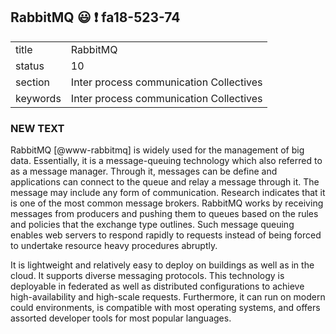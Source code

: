 ## RabbitMQ   :smiley: :exclamation: fa18-523-74


|          |                                         |
| -------- | --------------------------------------- |
| title    | RabbitMQ                                | 
| status   | 10                                      |
| section  | Inter process communication Collectives |
| keywords | Inter process communication Collectives |

### NEW TEXT


RabbitMQ [@www-rabbitmq] is widely used for the management of big data. Essentially,
it is a message-queuing technology which also referred to as a message
manager. Through it, messages can be define and applications can
connect to the queue and relay a message through it. The message may
include any form of communication. Research indicates that it is one
of the most common message brokers. RabbitMQ works by receiving
messages from producers and pushing them to queues based on the rules
and policies that the exchange type outlines. Such message queuing
enables web servers to respond rapidly to requests instead of being
forced to undertake resource heavy procedures abruptly.


It is lightweight and
relatively easy to deploy on buildings as well as in the cloud. It
supports diverse messaging protocols. This technology is deployable in
federated as well as distributed configurations to achieve
high-availability and high-scale requests. Furthermore, it can run on
modern could environments, is compatible with most operating systems,
and offers assorted developer tools for most popular languages. 



